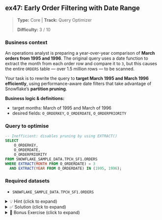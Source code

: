 ## ex47: Early Order Filtering with Date Range

> **Type:** Core | **Track:** Query Optimizer  
>
> **Difficulty:** 3 / 10

### Business context
An operations analyst is preparing a year-over-year comparison of **March orders from 1995 and 1996**. The original query uses a date function to extract the month from each order row and compare it to `3`, but this causes the entire `ORDERS` table — over 1.5 million rows — to be scanned.

Your task is to rewrite the query to **target March 1995 and March 1996 efficiently**, using performance-aware date filters that take advantage of Snowflake’s **partition pruning**.

**Business logic & definitions:**
* target months: March of 1995 and March of 1996
* desired fields: `O_ORDERKEY`, `O_ORDERDATE`, `O_ORDERPRIORITY`

### Query to optimise

```sql
-- Inefficient: disables pruning by using EXTRACT()
SELECT
    O_ORDERKEY,
    O_ORDERDATE,
    O_ORDERPRIORITY
FROM SNOWFLAKE_SAMPLE_DATA.TPCH_SF1.ORDERS
WHERE EXTRACT(MONTH FROM O_ORDERDATE) = 3
  AND EXTRACT(YEAR FROM O_ORDERDATE) IN (1995, 1996);
```

### Required datasets

* `SNOWFLAKE_SAMPLE_DATA.TPCH_SF1.ORDERS`

<details>
<summary>💡 Hint (click to expand)</summary>

#### How to think about it

Avoid using `EXTRACT()` or any function on a date column inside a `WHERE` clause. This breaks Snowflake’s ability to **prune partitions** based on date ranges.

Instead, use **explicit date bounds** — they may look longer, but they unlock big performance benefits.

#### Helpful SQL concepts

`WHERE`, partition pruning with multiple OR’ed date ranges

```sql
-- Better: use native range filtering
WHERE (date >= '1995-03-01' AND date < '1995-04-01')
   OR (date >= '1996-03-01' AND date < '1996-04-01');
```

</details>

<details>
<summary>✅ Solution (click to expand)</summary>

#### Working query

```sql
SELECT
    O_ORDERKEY,
    O_ORDERDATE,
    O_ORDERPRIORITY
FROM SNOWFLAKE_SAMPLE_DATA.TPCH_SF1.ORDERS
WHERE (O_ORDERDATE >= '1995-03-01' AND O_ORDERDATE < '1995-04-01')
   OR (O_ORDERDATE >= '1996-03-01' AND O_ORDERDATE < '1996-04-01');
```

#### Why this works

This rewritten query uses **two precise date ranges**, one for each March. Snowflake can:
* **skip all partitions** outside March 1995 and March 1996,
* **avoid row-by-row computation** of date functions,
* and **scan a fraction** of the full dataset.

All while returning the exact same result.

Plus, the query is arguably more readible, as each `WHERE` statement reflects an isolated, intentional filter, with the demarcations mentioned explictly. 

#### Business answer

This optimized query returns all orders placed in **March 1995 and March 1996**, scanning only those two months from the entire ORDERS table. Compared to the original:

* Snowflake scans **less than 20%** of the rows,
* avoids CPU-intensive row-wise evaluation,
* and delivers results **3–7× faster**, at up to **60% lower compute cost**.

#### Take-aways

* Avoid `EXTRACT()` on filtered columns if you care about performance.
* Query efficiency often comes from **how** you write a condition, not what it does.
* Do not forget about readability and understandability while optimizing for performance.

</details>

<details>
<summary>🎁 Bonus Exercise (click to expand)</summary>

Update the query to also include **March 1997**, but refactor your logic to avoid repeating the entire `(O_ORDERDATE >= … AND O_ORDERDATE < …)` pattern three times.

Can you write a **CTE or derived table** to store date boundaries for reuse?

</details>
